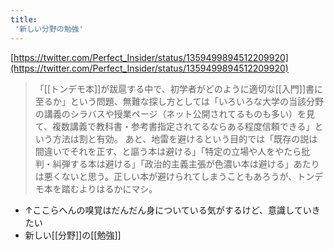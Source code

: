 ```yaml
---
title:
 '新しい分野の勉強'
---
```


[https://twitter.com/Perfect_Insider/status/1359499894512209920](https://twitter.com/Perfect_Insider/status/1359499894512209920)
> 「[[トンデモ本]]が跋扈する中で、初学者がどのように適切な[[入門]]書に至るか」という問題、無難な探し方としては「いろいろな大学の当該分野の講義のシラバスや授業ページ（ネット公開されてるものも多い）を見て、複数講義で教科書・参考書指定されてるならある程度信頼できる」という方法は割と有効。
> あと、地雷を避けるという目的では「既存の説は間違いでそれを正す、と謳う本は避ける」「特定の立場や人をやたら批判・糾弾する本は避ける」「政治的主義主張が色濃い本は避ける」あたりは悪くないと思う。正しい本が避けられてしまうこともあろうが、トンデモ本を踏むよりはるかにマシ。

- ↑ここらへんの嗅覚はだんだん身についている気がするけど、意識していきたい
- 新しい[[分野]]の[[勉強]]
